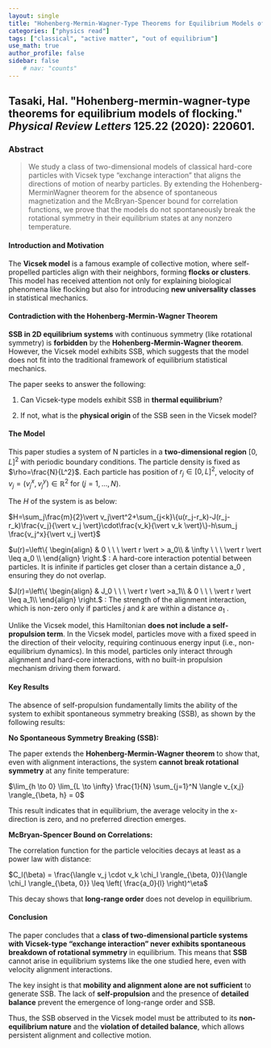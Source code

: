 ```yaml
---
layout: single
title: "Hohenberg-Mermin-Wagner-Type Theorems for Equilibrium Models of Flocking"
categories: ["physics read"]
tags: ["classical", "active matter", "out of equilibrium"]
use_math: true
author_profile: false
sidebar: false
    # nav: "counts"
---
```


## Tasaki, Hal. "Hohenberg-mermin-wagner-type theorems for equilibrium models of flocking." *Physical Review Letters* 125.22 (2020): 220601.

### Abstract

>We study a class of two-dimensional models of classical hard-core particles with Vicsek type “exchange interaction” that aligns the directions of motion of nearby particles. By extending the Hohenberg-MerminWagner theorem for the absence of spontaneous magnetization and the McBryan-Spencer bound for correlation functions, we prove that the models do not spontaneously break the rotational symmetry in their equilibrium states at any nonzero temperature.
>



#### Introduction and Motivation

 The **Vicsek model** is a famous example of collective motion, where self-propelled particles align with their neighbors, forming **flocks or clusters**. This model has received attention not only for explaining biological phenomena like flocking but also for introducing **new universality classes** in statistical mechanics.



#### Contradiction with the Hohenberg-Mermin-Wagner Theorem

 **SSB in 2D equilibrium systems** with continuous symmetry (like rotational symmetry) is **forbidden** by the **Hohenberg-Mermin-Wagner theorem**. However, the Vicsek model exhibits SSB, which suggests that the model does not fit into the traditional framework of equilibrium statistical mechanics.

The paper seeks to answer the following:

1. Can Vicsek-type models exhibit SSB in **thermal equilibrium**?

2. If not, what is the **physical origin** of the SSB seen in the Vicsek model?



#### The Model

 This paper studies a system of N particles in a **two-dimensional region** $[0, L]^2$ with periodic boundary conditions. The particle density is fixed as $\rho=\frac{N}{L^2}$. Each particle has position of $r_j \in [0, L]^2$, velocity of $v_j=(v^x_j, v^y_j)\in \mathbb{R}^2$ for $(j=1,...,N)$.

The $H$ of the system is as below:

$H=\sum_j\frac{m}{2}\vert v_j\vert^2+\sum_{j<k}\{u(r_j-r_k)-J(r_j-r_k)\frac{v_j}{\vert v_j \vert}\cdot\frac{v_k}{\vert v_k \vert}\}-h\sum_j \frac{v_j^x}{\vert v_j \vert}$



$u(r)=\left\{ \begin{align}
& 0 \ \ \   \vert r \vert > a_0\\
& \infty \ \ \   \vert r \vert \leq a_0 \\
\end{align}
\right.$ : A hard-core interaction potential between particles. It is infinite if particles get closer than a certain distance a_0 , ensuring they do not overlap.



$J(r)=\left\{ \begin{align}
& J_0 \ \ \     \vert r \vert >a_1\\
& 0 \ \ \   \vert r \vert \leq a_1\\
\end{align}
\right.$ : The strength of the alignment interaction, which is non-zero only if particles $j$ and $k$ are within a distance $a_1$ .



Unlike the Vicsek model, this Hamiltonian **does not include a self-propulsion term**. In the Vicsek model, particles move with a fixed speed in the direction of their velocity, requiring continuous energy input (i.e., non-equilibrium dynamics). In this model, particles only interact through alignment and hard-core interactions, with no built-in propulsion mechanism driving them forward.



#### Key Results

The absence of self-propulsion fundamentally limits the ability of the system to exhibit spontaneous symmetry breaking (SSB), as shown by the following results:



**No Spontaneous Symmetry Breaking (SSB):**

The paper extends the **Hohenberg-Mermin-Wagner theorem** to show that, even with alignment interactions, the system **cannot break rotational symmetry** at any finite temperature:

$\lim_{h \to 0} \lim_{L \to \infty} \frac{1}{N} \sum_{j=1}^N \langle v_{x,j} \rangle_{\beta, h} = 0$

This result indicates that in equilibrium, the average velocity in the x-direction is zero, and no preferred direction emerges.



**McBryan-Spencer Bound on Correlations:**

The correlation function for the particle velocities decays at least as a power law with distance:

$C_l(\beta) = \frac{\langle v_j \cdot v_k \chi_l \rangle_{\beta, 0}}{\langle \chi_l \rangle_{\beta, 0}} \leq \left( \frac{a_0}{l} \right)^\eta$

This decay shows that **long-range order** does not develop in equilibrium.



#### Conclusion



 The paper concludes that a **class of two-dimensional particle systems with Vicsek-type “exchange interaction” never exhibits spontaneous breakdown of rotational symmetry** in equilibrium. This means that **SSB** cannot arise in equilibrium systems like the one studied here, even with velocity alignment interactions.

The key insight is that **mobility and alignment alone are not sufficient** to generate SSB. The lack of **self-propulsion** and the presence of **detailed balance** prevent the emergence of long-range order and SSB.

Thus, the SSB observed in the Vicsek model must be attributed to its **non-equilibrium nature** and the **violation of detailed balance**, which allows persistent alignment and collective motion.
